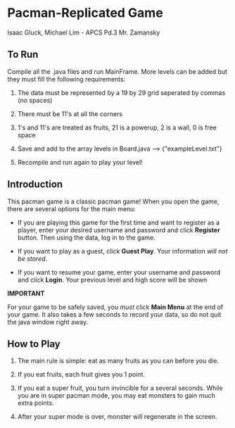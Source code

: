 Pacman-Replicated Game
=====================
Isaac Gluck, Michael Lim - APCS Pd.3  Mr. Zamansky

To Run
------------
Compile all the .java files and run MainFrame.
More levels can be added but they must fill the following requirements:
1. The data must be represented by a 19 by 29 grid seperated by commas (no spaces)

2. There must be 11's at all the corners

3. 1's and 11's are treated as fruits, 21 is a powerup, 2 is a wall, 0 is free space

4. Save and add to the array levels in Board.java --> {"exampleLevel.txt"}

5. Recompile and run again to play your level! 

Introduction
------------
This pacman game is a classic pacman game!
When you open the game, there are several options for the main menu:

* If you are playing this game for the first time and want to register as a player, enter your desired username and password and click **Register** button. Then using the data, log in to the game.

* If you want to play as a guest, click **Guest Play**. Your information *will not be stored*.

* If you want to resume your game, enter your username and password and click **Login**. Your previous level and high score will be shown

**IMPORTANT**

For your game to be safely saved, you *must* click **Main Menu** at the end of your game. It also takes a few seconds to record your data, so do not quit the java window right away.

How to Play
-----------
1. The main rule is simple: eat as many fruits as you can before you die.

2. If you eat fruits, each fruit gives you 1 point.

3. If you eat a super fruit, you turn invincible for a several seconds. While you are in super pacman mode, you may eat monsters to gain much extra points.

4. After your super mode is over, monster will regenerate in the screen.




